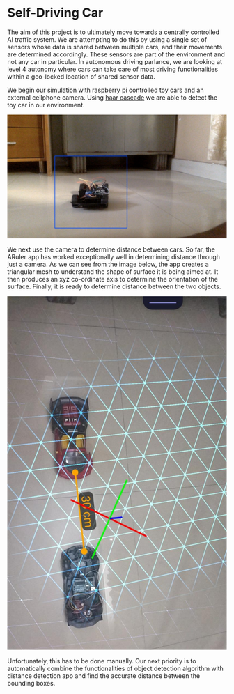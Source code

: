 # Self-Driving Car

The aim of this project is to ultimately move towards a centrally controlled AI traffic system. We are attempting to do this by using a single set of sensors whose data is shared between multiple cars, and their movements are determined accordingly. These sensors are part of the environment and not any car in particular. In autonomous driving parlance, we are looking at level 4 autonomy where cars can take care of most driving functionalities within a geo-locked location of shared sensor data. 

We begin our simulation with raspberry pi controlled toy cars and an external cellphone camera. Using [haar cascade](https://github.com/Sidc1991/Machine-Learning-Projects/tree/master/Computer%20Vision) we are able to detect the toy car in our environment. 

![object](https://github.com/Sidc1991/Machine-Learning-Projects/blob/master/Self-Driving%20Car/Trial%20Images/Object%20Detection.jpeg)

We next use the camera to determine distance between cars. So far, the ARuler app has worked exceptionally well in determining distance through just a camera. As we can see from the image below, the app creates a triangular mesh to understand the shape of surface it is being aimed at. It then produces an xyz co-ordinate axis to determine the orientation of the surface. Finally, it is ready to determine distance between the two objects.     

![distance2](https://github.com/Sidc1991/Machine-Learning-Projects/blob/master/Self-Driving%20Car/Trial%20Images/Distance%20Detection.jpeg)


Unfortunately, this has to be done manually. Our next priority is to automatically combine the functionalities of object detection algorithm with distance detection app and find the accurate distance between the bounding boxes.  

